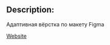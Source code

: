 ## Description:
 Адаптивная вёрстка по макету Figma

[Website](https://ecomobil-84qh.vercel.app "ECOMOBIL")